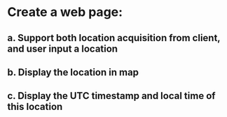 # Create a web page: 
## a. Support both location acquisition from client, and user input a location 
## b. Display the location in map 
## c. Display the UTC timestamp and local time of this location